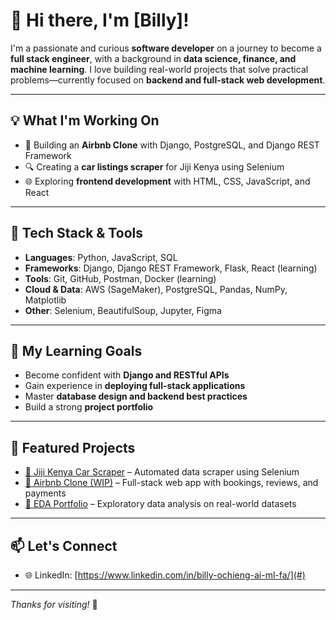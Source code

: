 # 👋 Hi there, I'm [Billy]!

I'm a passionate and curious **software developer** on a journey to become a **full stack engineer**, with a background in **data science, finance, and machine learning**. I love building real-world projects that solve practical problems—currently focused on **backend and full-stack web development**.

---

## 💡 What I'm Working On
- 🚧 Building an **Airbnb Clone** with Django, PostgreSQL, and Django REST Framework  
- 🔍 Creating a **car listings scraper** for Jiji Kenya using Selenium  
- 🌐 Exploring **frontend development** with HTML, CSS, JavaScript, and React

---

## 🔧 Tech Stack & Tools
- **Languages**: Python, JavaScript, SQL  
- **Frameworks**: Django, Django REST Framework, Flask, React (learning)  
- **Tools**: Git, GitHub, Postman, Docker (learning)  
- **Cloud & Data**: AWS (SageMaker), PostgreSQL, Pandas, NumPy, Matplotlib  
- **Other**: Selenium, BeautifulSoup, Jupyter, Figma

---

## 📘 My Learning Goals
- Become confident with **Django and RESTful APIs**
- Gain experience in **deploying full-stack applications**
- Master **database design and backend best practices**
- Build a strong **project portfolio**

---

## 📂 Featured Projects
- [🔗 Jiji Kenya Car Scraper](#) – Automated data scraper using Selenium  
- [🔗 Airbnb Clone (WIP)](#) – Full-stack web app with bookings, reviews, and payments  
- [🔗 EDA Portfolio](#) – Exploratory data analysis on real-world datasets

---

## 📫 Let's Connect
- 🌐 LinkedIn: [https://www.linkedin.com/in/billy-ochieng-ai-ml-fa/](#)

---

_Thanks for visiting!_ 🚀
